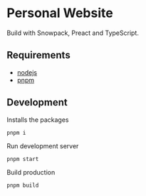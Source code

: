 # Personal Website

Build with Snowpack, Preact and TypeScript.

## Requirements

- [nodejs](https://nodejs.org/)
- [pnpm](https://pnpm.io)

## Development

Installs the packages

```
pnpm i
```

Run development server

```
pnpm start
```

Build production

```
pnpm build
```
